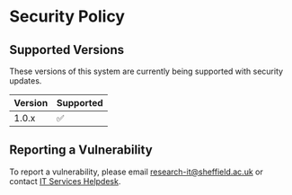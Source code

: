 # Security Policy

## Supported Versions

These versions of this system are currently being supported with security updates.

| Version | Supported          |
| ------- | ------------------ |
| 1.0.x   | :white_check_mark: |

## Reporting a Vulnerability

To report a vulnerability, please email [research-it@sheffield.ac.uk](mailto:research-it@sheffield.ac.uk) or contact [IT Services Helpdesk](https://www.sheffield.ac.uk/it-services).
